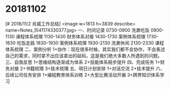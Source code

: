 # 20181102

[# 2018/11/2 肖威工作总结]
<image w=1813 h=3839 describe= name=Notes_1541174330377.jpg>
一、时间记录
0730-0900 洗漱吃饭
0900-1130 课程体系梳理
1130-1430 财务体系对接
1430-1730 案例体系梳理
1730-1830 吃饭走路
1830-1930 案例体系梳理
1930-2130 洗漱休闲
2130-2330 课程体系梳理
二、案例分析
1+协作：现在很多时候，其实我们都不会协作，不会表述自己的需求，同时拿不出应该拿出的砝码，这是我们绝大多数人所遇到的问题。
三、自我反思
1+思维结构逐渐成为体系
2+技能体系稳步提升
四、完成任务
1+财务对接
2+书籍梳理
3+技术梳理
五、明日计划安排
1+对话交流
2+技术提升
六、后续公司任务安排
1+编程教育体系训练
2+大型比赛活动开展
3+跨界知识体系学习
